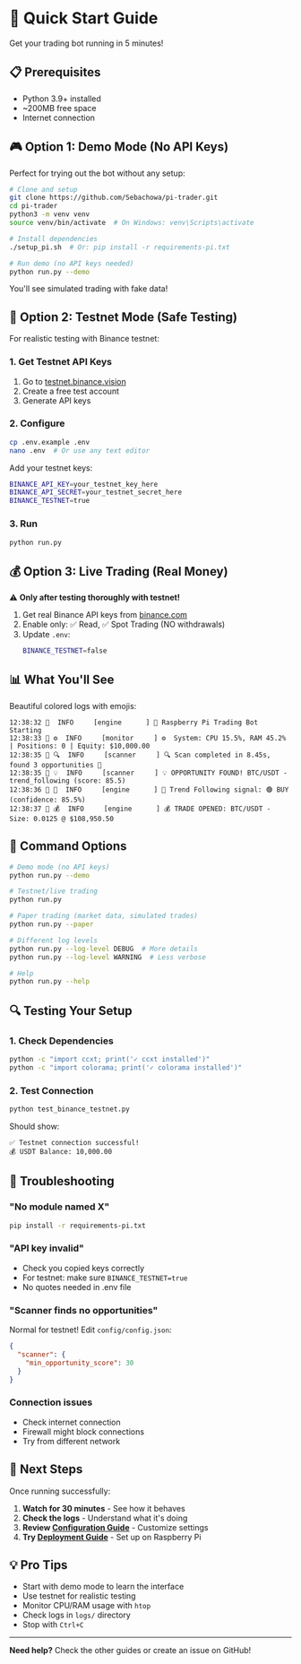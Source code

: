 # 🚀 Quick Start Guide

Get your trading bot running in 5 minutes!

## 📋 Prerequisites

- Python 3.9+ installed
- ~200MB free space
- Internet connection

## 🎮 Option 1: Demo Mode (No API Keys)

Perfect for trying out the bot without any setup:

```bash
# Clone and setup
git clone https://github.com/Sebachowa/pi-trader.git
cd pi-trader
python3 -m venv venv
source venv/bin/activate  # On Windows: venv\Scripts\activate

# Install dependencies
./setup_pi.sh  # Or: pip install -r requirements-pi.txt

# Run demo (no API keys needed)
python run.py --demo
```

You'll see simulated trading with fake data!

## 🧪 Option 2: Testnet Mode (Safe Testing)

For realistic testing with Binance testnet:

### 1. Get Testnet API Keys
1. Go to [testnet.binance.vision](https://testnet.binance.vision/)
2. Create a free test account
3. Generate API keys

### 2. Configure
```bash
cp .env.example .env
nano .env  # Or use any text editor
```

Add your testnet keys:
```bash
BINANCE_API_KEY=your_testnet_key_here
BINANCE_API_SECRET=your_testnet_secret_here
BINANCE_TESTNET=true
```

### 3. Run
```bash
python run.py
```

## 💰 Option 3: Live Trading (Real Money)

⚠️ **Only after testing thoroughly with testnet!**

1. Get real Binance API keys from [binance.com](https://www.binance.com/en/my/settings/api-management)
2. Enable only: ✅ Read, ✅ Spot Trading (NO withdrawals)
3. Update `.env`:
   ```bash
   BINANCE_TESTNET=false
   ```

## 📊 What You'll See

Beautiful colored logs with emojis:

```
12:38:32 📝  INFO     [engine      ] 🚀 Raspberry Pi Trading Bot Starting
12:38:33 📝 ⚙️  INFO     [monitor     ] ⚙️  System: CPU 15.5%, RAM 45.2% | Positions: 0 | Equity: $10,000.00
12:38:35 📝 🔍  INFO     [scanner     ] 🔍 Scan completed in 8.45s, found 3 opportunities 🎯
12:38:35 📝 💡  INFO     [scanner     ] 💡 OPPORTUNITY FOUND! BTC/USDT - trend_following (score: 85.5)
12:38:36 📝 🎯  INFO     [engine      ] 🎯 Trend Following signal: 🟢 BUY (confidence: 85.5%)
12:38:37 📝 💰  INFO     [engine      ] 💰 TRADE OPENED: BTC/USDT - Size: 0.0125 @ $108,950.50
```

## 🔧 Command Options

```bash
# Demo mode (no API keys)
python run.py --demo

# Testnet/live trading
python run.py

# Paper trading (market data, simulated trades)
python run.py --paper

# Different log levels
python run.py --log-level DEBUG  # More details
python run.py --log-level WARNING  # Less verbose

# Help
python run.py --help
```

## 🔍 Testing Your Setup

### 1. Check Dependencies
```bash
python -c "import ccxt; print('✓ ccxt installed')"
python -c "import colorama; print('✓ colorama installed')"
```

### 2. Test Connection
```bash
python test_binance_testnet.py
```

Should show:
```
✅ Testnet connection successful!
💰 USDT Balance: 10,000.00
```

## 🚨 Troubleshooting

### "No module named X"
```bash
pip install -r requirements-pi.txt
```

### "API key invalid"
- Check you copied keys correctly
- For testnet: make sure `BINANCE_TESTNET=true`
- No quotes needed in .env file

### "Scanner finds no opportunities"
Normal for testnet! Edit `config/config.json`:
```json
{
  "scanner": {
    "min_opportunity_score": 30
  }
}
```

### Connection issues
- Check internet connection
- Firewall might block connections
- Try from different network

## 🎯 Next Steps

Once running successfully:

1. **Watch for 30 minutes** - See how it behaves
2. **Check the logs** - Understand what it's doing
3. **Review [Configuration Guide](configuration.md)** - Customize settings
4. **Try [Deployment Guide](deployment.md)** - Set up on Raspberry Pi

## 💡 Pro Tips

- Start with demo mode to learn the interface
- Use testnet for realistic testing
- Monitor CPU/RAM usage with `htop`
- Check logs in `logs/` directory
- Stop with `Ctrl+C`

---

**Need help?** Check the other guides or create an issue on GitHub!